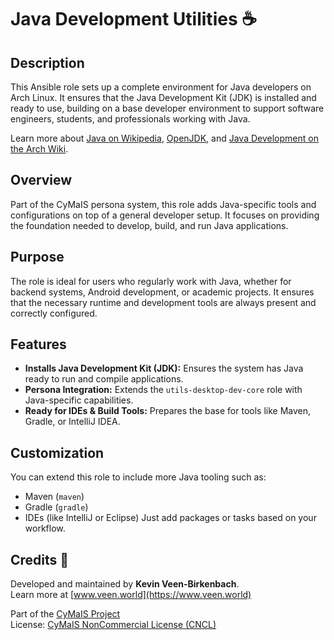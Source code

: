 # Java Development Utilities ☕️

## Description

This Ansible role sets up a complete environment for Java developers on Arch Linux. It ensures that the Java Development Kit (JDK) is installed and ready to use, building on a base developer environment to support software engineers, students, and professionals working with Java.

Learn more about [Java on Wikipedia](https://en.wikipedia.org/wiki/Java_(programming_language)), [OpenJDK](https://openjdk.org/), and [Java Development on the Arch Wiki](https://wiki.archlinux.org/title/Java).

## Overview

Part of the CyMaIS persona system, this role adds Java-specific tools and configurations on top of a general developer setup. It focuses on providing the foundation needed to develop, build, and run Java applications.

## Purpose

The role is ideal for users who regularly work with Java, whether for backend systems, Android development, or academic projects. It ensures that the necessary runtime and development tools are always present and correctly configured.

## Features

- **Installs Java Development Kit (JDK):** Ensures the system has Java ready to run and compile applications.
- **Persona Integration:** Extends the `utils-desktop-dev-core` role with Java-specific capabilities.
- **Ready for IDEs & Build Tools:** Prepares the base for tools like Maven, Gradle, or IntelliJ IDEA.

## Customization

You can extend this role to include more Java tooling such as:
- Maven (`maven`)
- Gradle (`gradle`)
- IDEs (like IntelliJ or Eclipse)
Just add packages or tasks based on your workflow.

## Credits 📝

Developed and maintained by **Kevin Veen-Birkenbach**.  
Learn more at [www.veen.world](https://www.veen.world)

Part of the [CyMaIS Project](https://github.com/kevinveenbirkenbach/cymais)  
License: [CyMaIS NonCommercial License (CNCL)](https://s.veen.world/cncl)